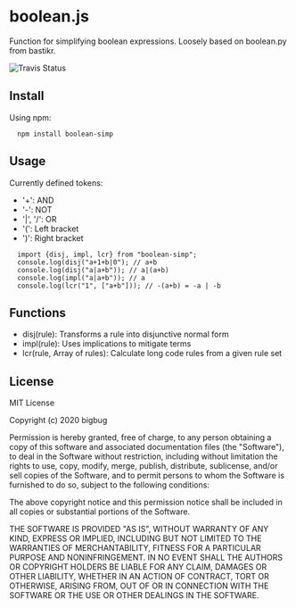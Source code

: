 # boolean.js
Function for simplifying boolean expressions. Loosely based on boolean.py from bastikr.

![Travis Status](https://api.travis-ci.org/bigbug/boolean.svg?branch=master)

## Install

Using npm:
```
  npm install boolean-simp
```

## Usage

Currently defined tokens:
* '+': AND
* '-': NOT
* '|', '/': OR
* '(': Left bracket
* ')': Right bracket

```
  import {disj, impl, lcr} from "boolean-simp";
  console.log(disj("a+1+b|0"); // a+b
  console.log(disj("a|a+b")); // a|(a+b)
  console.log(impl("a|a+b")); // a
  console.log(lcr("1", ["a+b"])); // -(a+b) = -a | -b
```

## Functions
* disj(rule): Transforms a rule into disjunctive normal form
* impl(rule): Uses implications to mitigate terms
* lcr(rule, Array of rules): Calculate long code rules from a given rule set

## License
MIT License

Copyright (c) 2020 bigbug

Permission is hereby granted, free of charge, to any person obtaining a copy
of this software and associated documentation files (the "Software"), to deal
in the Software without restriction, including without limitation the rights
to use, copy, modify, merge, publish, distribute, sublicense, and/or sell
copies of the Software, and to permit persons to whom the Software is
furnished to do so, subject to the following conditions:

The above copyright notice and this permission notice shall be included in all
copies or substantial portions of the Software.

THE SOFTWARE IS PROVIDED "AS IS", WITHOUT WARRANTY OF ANY KIND, EXPRESS OR
IMPLIED, INCLUDING BUT NOT LIMITED TO THE WARRANTIES OF MERCHANTABILITY,
FITNESS FOR A PARTICULAR PURPOSE AND NONINFRINGEMENT. IN NO EVENT SHALL THE
AUTHORS OR COPYRIGHT HOLDERS BE LIABLE FOR ANY CLAIM, DAMAGES OR OTHER
LIABILITY, WHETHER IN AN ACTION OF CONTRACT, TORT OR OTHERWISE, ARISING FROM,
OUT OF OR IN CONNECTION WITH THE SOFTWARE OR THE USE OR OTHER DEALINGS IN THE
SOFTWARE.
